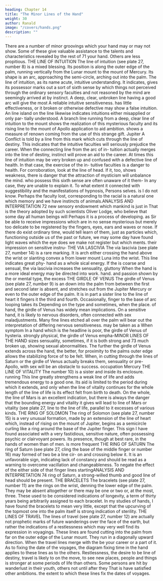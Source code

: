 ```yaml
---
heading: Chapter 14
title: "The Minor Lines of the Hand"
weight: 30
author: Ranald
image: "/covers/hands.png"
description: ""
---
```




There are a number of minor groovings which your hand may or may not show. Some of these give valuable assistance to the talents and characteristics revealed by the
rest of
71
your hand. Others are
less
propitious.
THE LINE OF INTUITION
The
line of intuition (see plate 27,
number
8) is a
mixed
blessing.
Its position is along the outer
edge of the palm, running vertically
from the Lunar mount to the mount of Mercury. Its shape is an arc,
approaching the semi-circle, arching out into the palm.
The
line of intuition, as its
name
acute, intuitive understanding. It
indicates, gives its possessor
marks out a
sort of sixth sense by
which things not perceived through the ordinary sensory faculties
and not reasoned by the mind are seemingly arrived at by instinct.
A deep, clear, unbroken line having a good arc will give the most
A
reliable intuitive sensitiveness.
has
little effectiveness,
or
it
broken or otherwise defective
may show
a false intuition.
An
line
island
on
the line likewise indicates intuitions either misapplied or only par-
tially understood.
A
branch
line
running from a deep, clear line of intuition to the
mount shows
the realization of this mysterious faculty and its
rising line to the mount of Apollo
application to aid ambition.
shows a measure of renown coming from the use of this strange gift.
Jupiter
A
Conflict
is
told
by a
line
from
this
mark which
cuts through the line
of destiny. This indicates that the intuitive faculties will seriously
prejudice the career. When the connecting line from the arc of in-
tuition actually
merges into the
line of destiny, instinct will
prove
an aid to the career.
At times this line of
intuition may be very broken up and confused
with a defective line of health. In that case, the exercise of the in-
tuitive faculties is a danger to health. For corroboration, look at the
line of head. If
it,
too,
shows weakness, there
is
danger that the
attraction of mysticism will unbalance the mind.
who possess this sixth sense are often unaware of it them-
In any case, they are unable to explain it. To what extent it
connected with suggestibility and the manifestations of hypnosis,
Persons
selves.
is
I
do not know. Perhaps the faculty
lost,
corresponding to the racial
is
a natural one which
memory and
we have
instincts of animals.ANALYSIS AND INTERPRETATION
72
new sensory endowment which mankind is just in
That is the theory adopted by such scientists
Oliver Lodge, who believe that some day all human beings will
Perhaps
it
is
a
process of developing.
as Sir
be able to receive impressions which are in no sense mysterious but
merely too delicate to be registered by the fingers, eyes, ears and
waves or
nose. If there do exist
ordinary time, would
tell
learn of them, just as
particles which, functioning outside
us of the past or future, we may some day
have found light waves which the eye does
we
make
not register but which
ments.
their impression
on sensitive
instru-
THE VIA LASCIVIA
The via lascivia (see plate 27, number 14) is a rare marking. It is
arch either crossing the hand above the wrist or slanting
convex
a
from lower mount Luna into the wrist. This line indicates great phy-
hand as a whole
sical energy. If the
is
coarse and sensual, the via
lascivia increases the sensuality, gluttony
When the hand is a more ideal
energy may be directed into work.
hand.
and passion shown by the
or mental type, the excess
THE GIRDLE OF VENUS
The girdle of Venus (see plate 27, number 9) is an
down into the palm from between the first and second
later
is
absent,
and
stretches out from the Jupiter
Mercury or even to the outer edge of the palm.
It is in part a sister line to the line of heart
it
fingers
it
the third and fourth. Occasionally,
finger to the base of
arc looping
takes
its
Depending on the type
and sometimes, when the
place.
of hand, the girdle of
Venus has widely
mean
implications. On a sensitive hand, it is likely to
nervous disorders, often connected with sex maladjustments. Many
fine lines etched all over the palm will bear out the interpretation of
differing
nervous sensitiveness.
may
be taken as a
When
symptom
In a hand which
is
the headline
is
poor, the girdle of
Venus
of hysteria.
strongly physical, the girdle of
Venus empha-MINOR LINES OF THE HAND
sizes sensuality,
sometimes,
if it is
both strong and
73
much broken
up,
showing sexual abnormalities.
The further the girdle of Venus extends across the hand, the better,
for proximity to the palms outer edge allows the stabilizing force of
to be felt. When, in cutting through the lines of Saturn or
the
girdle of Venus actually breaks them, sensuality or pre-
Apollo,
with
sex will be an obstacle to success.
occupation
Mercury
THE LINE OF VITALITY
The
number 10) is a sister
and
inside its enclosure.
running
This line greatly strengthens a weak line of life and adds tremendous
energy to a good one. Its aid is limited to the period during which it
extends, and only when the line of vitality continues for the whole
length of the line of life is its effect felt from birth to death. On the
whole, the line of Mars is an excellent indication, but there is always
the danger that the bounding energy and vitality it gives will lead to
line of
Mars
or vitality (see plate 27,
line to the line of life,
parallel to
it
excesses of various kinds.
THE RING OF SOLOMON
The ring of Solomon (see plate 27, number 15) is a very unusual
formation, made by an extension of the line of heart which, instead
of rising on the mount of Jupiter, begins as a semicircle curling like
a ring around the base of the Jupiter finger. This sign I have found
associated with a very fastidious, sensitive nature, often possessing
psychic or clairvoyant powers. Its presence, though at best rare,
in the hands of women than of men.
is
more frequent
THE RING OF SATURN
The
ring of Saturn (see plate 27,
cling the base of the middle finger or
number
16)
may
formed of two
be a
line cir-
on
and crossing below it. It is an unfavorable
sign, indicating lack of constancy and should be read as a warning to
overcome vacillation and changeableness. To negate the effect of the
either side of that finger
lines startingANALYSIS AND INTERPRETATION
74
ring of Saturn, a strong-willed
thumb and good
line of
head should be
present.
THE BRACELETS
The
bracelets (see plate 27,
number
11) are the rings on the wrist,
denning the lower edge of the palm. They may be absent altogether
or there may be one or two or, at the most, three. These used to be
considered indications of longevity, a term of thirty years being
arbitrarily assigned to each bracelet. In
my
studies of hands, I have
found the bracelets to mean very little, except that the upcurving of
the topmost one into the palm itself is strong indication of sterility.
THE LINES OF TRAVEL
The lines of travel (see plate 27, number 12) are actually not
prophetic marks of future wanderings over the face of the earth, but
rather the indications of a restlessness which may very well find its
expression in voyagings. These lines are found cutting into the palm
from far on the outer edge of the Lunar mount. They run in a
diagonally upward direction.
When
the travel lines merge with the
be your career or a part of it. As to
fixing the date of the voyages, the diagram fixing time in the hand
applies to these lines as to the others. Restlessness, the desire to be
line of destiny, travel is likely to
on the move, to see new places, people and things is stronger at some
periods of life than others. Some persons are hit by wanderlust in
their youth, others not until after they
That
is
have
satisfied other ambitions.
the extent to which these lines fix the dates of voyages.



